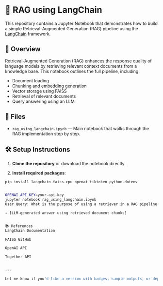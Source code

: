 # 🧠 RAG using LangChain

This repository contains a Jupyter Notebook that demonstrates how to build a simple Retrieval-Augmented Generation (RAG) pipeline using the [LangChain](https://www.langchain.com/) framework.

## 📌 Overview

Retrieval-Augmented Generation (RAG) enhances the response quality of language models by retrieving relevant context documents from a knowledge base. This notebook outlines the full pipeline, including:

- Document loading
- Chunking and embedding generation
- Vector storage using FAISS
- Retrieval of relevant documents
- Query answering using an LLM

## 📁 Files

- `rag_using_langchain.ipynb` — Main notebook that walks through the RAG implementation step by step.

## 🛠️ Setup Instructions

1. **Clone the repository** or download the notebook directly.

2. **Install required packages**:

```bash
pip install langchain faiss-cpu openai tiktoken python-dotenv


OPENAI_API_KEY=your-api-key
jupyter notebook rag_using_langchain.ipynb
User Query: What is the purpose of using a retriever in a RAG pipeline?

→ [LLM-generated answer using retrieved document chunks]


📚 References
LangChain Documentation

FAISS GitHub

OpenAI API

Together API


---

Let me know if you'd like a version with badges, sample outputs, or deployment instructions.
